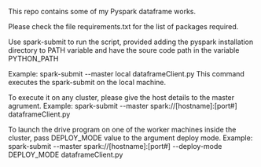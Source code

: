 This repo contains some of my Pyspark dataframe works.

Please check the file requirements.txt for the list of packages required.

Use spark-submit to run the script, provided adding the pyspark installation directory to PATH variable and have the soure code path in the variable PYTHON_PATH

Example: spark-submit --master local dataframeClient.py
This command executes the spark-submit on the local machine.

To execute it on any cluster, please give the host details to the master agrument.
Example: spark-submit --master spark://[hostname]:[port#] dataframeClient.py

To launch the drive program on one of the worker machines inside the cluster, pass DEPLOY_MODE value to the argument deploy mode.
Example: spark-submit --master spark://[hostname]:[port#] --deploy-mode DEPLOY_MODE dataframeClient.py

